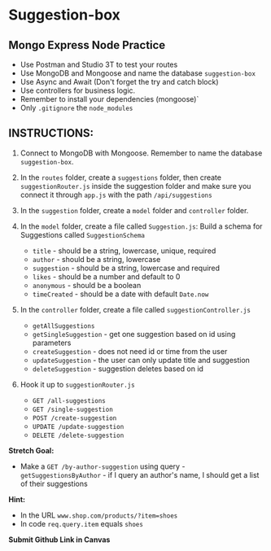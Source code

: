 # Suggestion-box

## Mongo Express Node Practice

- Use Postman and Studio 3T to test your routes
- Use MongoDB and Mongoose and name the database `suggestion-box`
- Use Async and Await (Don't forget the try and catch block)
- Use controllers for business logic.
- Remember to install your dependencies (mongoose)`
- Only `.gitignore` the `node_modules`

## INSTRUCTIONS:

1. Connect to MongoDB with Mongoose. Remember to name the database `suggestion-box`.
2. In the `routes` folder, create a `suggestions` folder, then create `suggestionRouter.js` inside the suggestion folder and make sure you connect it through `app.js` with the path `/api/suggestions`
3. In the `suggestion` folder, create a `model` folder and `controller` folder.

4. In the `model` folder, create a file called `Suggestion.js`: Build a schema for Suggestions called `SuggestionSchema`

   - `title` - should be a string, lowercase, unique, required
   - `author` - should be a string, lowercase
   - `suggestion` - should be a string, lowercase and required
   - `likes` - should be a number and default to 0
   - `anonymous` - should be a boolean
   - `timeCreated` - should be a date with default `Date.now`

5. In the `controller` folder, create a file called `suggestionController.js`

   - `getAllSuggestions`
   - `getSingleSuggestion` - get one suggestion based on id using parameters
   - `createSuggestion` - does not need id or time from the user
   - `updateSuggestion` - the user can only update title and suggestion
   - `deleteSuggestion` - suggestion deletes based on id

6. Hook it up to `suggestionRouter.js`

   - `GET /all-suggestions`
   - `GET /single-suggestion`
   - `POST /create-suggestion`
   - `UPDATE /update-suggestion`
   - `DELETE /delete-suggestion`

**Stretch Goal:**

- Make a `GET /by-author-suggestion` using query - `getSuggestionsByAuthor` - if I query an author's name, I should get a list of their suggestions

**Hint:**

- In the URL `www.shop.com/products/?item=shoes`
- In code `req.query.item` equals `shoes`

**Submit Github Link in Canvas**
